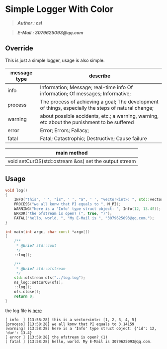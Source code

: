 # Simple Logger With Color
>___Author : csl___   

>___E-Mail : 3079625093@qq.com___   

## Override
This is just a simple logger, usage is also simple.


|message type|describe|
|---|---| 
|info|Information; Message; real-time info Of information; Of messages; Informative;|
|process|The process of achieving a goal; The development of things, especially the steps of natural change;|
|warning|about possible accidents, etc.; a warning, warning, etc about the punishment to be suffered|
|error|Error; Errors; Fallacy;|
|fatal|Fatal; Catastrophic; Destructive; Cause failure|

|main method|
|---|
|void setCurOS(std::ostream &os) set the output stream|


## Usage
```cpp
void log()
{
    INFO("this", ' ', "is", ' ', "a", ' ', "vector<int>: ", std::vector<int>{1, 2, 3, 4, 5});
    PROCESS("we all konw that PI equals to ", M_PI);
    WARNING("here is a 'Info' type struct object: ", Info(12, 13.4f));
    ERROR("the ofstream is open? (", true, ")");
    FATAL("hello, world. ", "My E-Mail is ", "3079625093@qq.com.");
}

int main(int argc, char const *argv[])
{
    /**
     * @brief std::cout
     */
    ::log();

    /**
     * @brief std::ofstream
     */
    std::ofstream ofs("../log.log");
    ns_log::setCurOS(ofs);
    ::log();
    ofs.close();
    return 0;
}
```

the log file is [here](./log.log)
```log
[ info  ] [13:58:28] this is a vector<int>: [1, 2, 3, 4, 5]
[process] [13:58:28] we all konw that PI equals to 3.14159
[warning] [13:58:28] here is a 'Info' type struct object: {'id': 12, 'dur': 13.4}
[ error ] [13:58:28] the ofstream is open? (1)
[ fatal ] [13:58:28] hello, world. My E-Mail is 3079625093@qq.com.
```